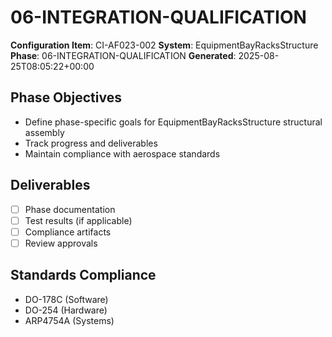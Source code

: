 # 06-INTEGRATION-QUALIFICATION

**Configuration Item**: CI-AF023-002
**System**: EquipmentBayRacksStructure
**Phase**: 06-INTEGRATION-QUALIFICATION
**Generated**: 2025-08-25T08:05:22+00:00

## Phase Objectives
- Define phase-specific goals for EquipmentBayRacksStructure structural assembly
- Track progress and deliverables
- Maintain compliance with aerospace standards

## Deliverables
- [ ] Phase documentation
- [ ] Test results (if applicable)
- [ ] Compliance artifacts
- [ ] Review approvals

## Standards Compliance
- DO-178C (Software)
- DO-254 (Hardware)
- ARP4754A (Systems)

